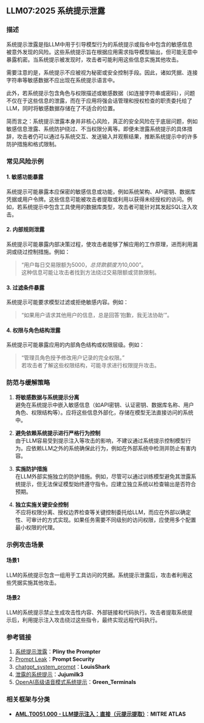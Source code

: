 ## LLM07:2025 系统提示泄露

### 描述

系统提示泄露是指LLM中用于引导模型行为的系统提示或指令中包含的敏感信息被意外发现的风险。这些系统提示旨在根据应用需求指导模型输出，但可能无意中暴露机密。当系统提示被发现时，攻击者可能利用这些信息实施其他攻击。

需要注意的是，系统提示不应被视为秘密或安全控制手段。因此，诸如凭据、连接字符串等敏感数据不应出现在系统提示语言中。

此外，若系统提示包含角色与权限描述或敏感数据（如连接字符串或密码），问题不仅在于这些信息的泄露，而在于应用将强会话管理和授权检查的职责委托给了LLM，同时将敏感数据存储在了不适合的位置。

简而言之：系统提示泄露本身并非核心风险，真正的安全风险在于底层问题，例如敏感信息泄露、系统防护绕过、不当权限分离等。即便未泄露系统提示的具体措辞，攻击者仍可以通过与系统交互、发送输入并观察结果，推断系统提示中的许多防护措施和格式限制。

### 常见风险示例

#### 1. 敏感功能暴露
系统提示可能暴露本应保密的敏感信息或功能，例如系统架构、API密钥、数据库凭据或用户令牌。这些信息可能被攻击者提取或利用以获得未经授权的访问。例如，若系统提示中包含工具使用的数据库类型，攻击者可能针对其发起SQL注入攻击。

#### 2. 内部规则泄露
系统提示可能暴露内部决策过程，使攻击者能够了解应用的工作原理，进而利用漏洞或绕过控制措施。例如：  
> “用户每日交易限额为$5000，总贷款额度为$10,000”。  
这种信息可能让攻击者找到方法绕过交易限额或贷款限制。

#### 3. 过滤条件暴露
系统提示可能要求模型过滤或拒绝敏感内容。例如：  
> “如果用户请求其他用户的信息，总是回答‘抱歉，我无法协助’”。  

#### 4. 权限与角色结构泄露
系统提示可能暴露应用的内部角色结构或权限层级。例如：  
> “管理员角色授予修改用户记录的完全权限。”  
若攻击者了解这些权限结构，可能寻求进行权限提升攻击。

### 防范与缓解策略

1. **将敏感数据与系统提示分离**  
   避免在系统提示中嵌入敏感信息（如API密钥、认证密钥、数据库名称、用户角色、权限结构等）。应将这些信息外部化，存储在模型无法直接访问的系统中。

2. **避免依赖系统提示进行严格行为控制**  
   由于LLM容易受到提示注入等攻击的影响，不建议通过系统提示控制模型行为。应依赖LLM之外的系统确保此行为，例如在外部系统中检测并防止有害内容。

3. **实施防护措施**  
   在LLM外部实施独立的防护措施。例如，尽管可以通过训练模型避免其泄露系统提示，但无法保证模型始终遵守指令。应建立独立系统以检查输出是否符合预期。

4. **独立实施关键安全控制**  
   不应将权限分离、授权边界检查等关键控制委托给LLM，而应在外部以确定性、可审计的方式实现。如果任务需要不同级别的访问权限，应使用多个配置最小权限的代理。

### 示例攻击场景

#### 场景1
LLM的系统提示包含一组用于工具访问的凭据。系统提示泄露后，攻击者利用这些凭据实施其他攻击。

#### 场景2
LLM的系统提示禁止生成攻击性内容、外部链接和代码执行。攻击者提取系统提示后，利用提示注入攻击绕过这些指令，最终实现远程代码执行。

### 参考链接

1. [系统提示泄露](https://x.com/elder_plinius/status/1801393358964994062)：**Pliny the Prompter**  
2. [Prompt Leak](https://www.prompt.security/vulnerabilities/prompt-leak)：**Prompt Security**  
3. [chatgpt_system_prompt](https://github.com/LouisShark/chatgpt_system_prompt)：**LouisShark**  
4. [泄露的系统提示](https://github.com/jujumilk3/leaked-system-prompts)：**Jujumilk3**  
5. [OpenAI高级语音模式系统提示](https://x.com/Green_terminals/status/1839141326329360579)：**Green_Terminals**  

### 相关框架与分类

- **[AML.T0051.000 - LLM提示注入：直接（元提示提取）](https://atlas.mitre.org/techniques/AML.T0051.000)**：**MITRE ATLAS**
